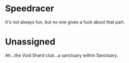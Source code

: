 # Speedracer

It's not always fun, but no one gives a fuck about that part.

# Unassigned

Ah...the Void Shard club...a sanctuary within Sanctuary.